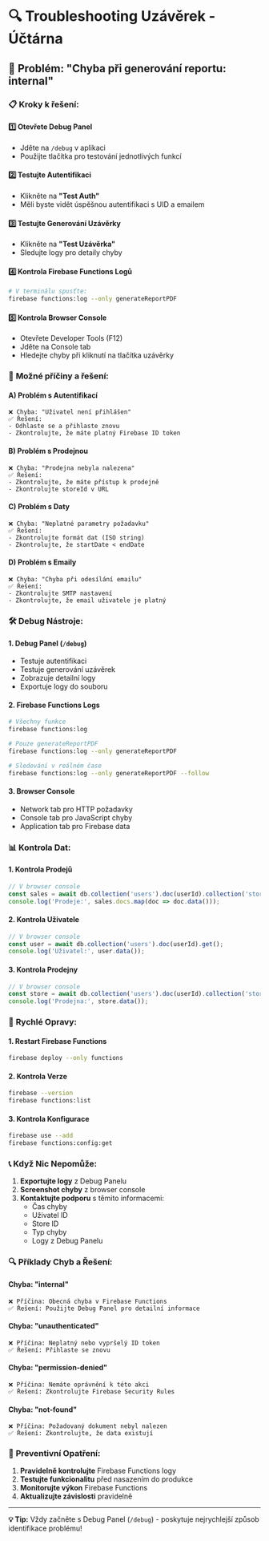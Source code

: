 # 🔍 Troubleshooting Uzávěrek - Účtárna

## 🚨 Problém: "Chyba při generování reportu: internal"

### 📋 **Kroky k řešení:**

#### 1️⃣ **Otevřete Debug Panel**
- Jděte na `/debug` v aplikaci
- Použijte tlačítka pro testování jednotlivých funkcí

#### 2️⃣ **Testujte Autentifikaci**
- Klikněte na **"Test Auth"**
- Měli byste vidět úspěšnou autentifikaci s UID a emailem

#### 3️⃣ **Testujte Generování Uzávěrky**
- Klikněte na **"Test Uzávěrka"**
- Sledujte logy pro detaily chyby

#### 4️⃣ **Kontrola Firebase Functions Logů**
```bash
# V terminálu spusťte:
firebase functions:log --only generateReportPDF
```

#### 5️⃣ **Kontrola Browser Console**
- Otevřete Developer Tools (F12)
- Jděte na Console tab
- Hledejte chyby při kliknutí na tlačítka uzávěrky

### 🔧 **Možné příčiny a řešení:**

#### **A) Problém s Autentifikací**
```
❌ Chyba: "Uživatel není přihlášen"
✅ Řešení: 
- Odhlaste se a přihlaste znovu
- Zkontrolujte, že máte platný Firebase ID token
```

#### **B) Problém s Prodejnou**
```
❌ Chyba: "Prodejna nebyla nalezena"
✅ Řešení:
- Zkontrolujte, že máte přístup k prodejně
- Zkontrolujte storeId v URL
```

#### **C) Problém s Daty**
```
❌ Chyba: "Neplatné parametry požadavku"
✅ Řešení:
- Zkontrolujte formát dat (ISO string)
- Zkontrolujte, že startDate < endDate
```

#### **D) Problém s Emaily**
```
❌ Chyba: "Chyba při odesílání emailu"
✅ Řešení:
- Zkontrolujte SMTP nastavení
- Zkontrolujte, že email uživatele je platný
```

### 🛠️ **Debug Nástroje:**

#### **1. Debug Panel (`/debug`)**
- Testuje autentifikaci
- Testuje generování uzávěrek
- Zobrazuje detailní logy
- Exportuje logy do souboru

#### **2. Firebase Functions Logs**
```bash
# Všechny funkce
firebase functions:log

# Pouze generateReportPDF
firebase functions:log --only generateReportPDF

# Sledování v reálném čase
firebase functions:log --only generateReportPDF --follow
```

#### **3. Browser Console**
- Network tab pro HTTP požadavky
- Console tab pro JavaScript chyby
- Application tab pro Firebase data

### 📊 **Kontrola Dat:**

#### **1. Kontrola Prodejů**
```javascript
// V browser console
const sales = await db.collection('users').doc(userId).collection('stores').doc(storeId).collection('sales').get();
console.log('Prodeje:', sales.docs.map(doc => doc.data()));
```

#### **2. Kontrola Uživatele**
```javascript
// V browser console
const user = await db.collection('users').doc(userId).get();
console.log('Uživatel:', user.data());
```

#### **3. Kontrola Prodejny**
```javascript
// V browser console
const store = await db.collection('users').doc(userId).collection('stores').doc(storeId).get();
console.log('Prodejna:', store.data());
```

### 🚀 **Rychlé Opravy:**

#### **1. Restart Firebase Functions**
```bash
firebase deploy --only functions
```

#### **2. Kontrola Verze**
```bash
firebase --version
firebase functions:list
```

#### **3. Kontrola Konfigurace**
```bash
firebase use --add
firebase functions:config:get
```

### 📞 **Když Nic Nepomůže:**

1. **Exportujte logy** z Debug Panelu
2. **Screenshot chyby** z browser console
3. **Kontaktujte podporu** s těmito informacemi:
   - Čas chyby
   - Uživatel ID
   - Store ID
   - Typ chyby
   - Logy z Debug Panelu

### 🔍 **Příklady Chyb a Řešení:**

#### **Chyba: "internal"**
```
❌ Příčina: Obecná chyba v Firebase Functions
✅ Řešení: Použijte Debug Panel pro detailní informace
```

#### **Chyba: "unauthenticated"**
```
❌ Příčina: Neplatný nebo vypršelý ID token
✅ Řešení: Přihlaste se znovu
```

#### **Chyba: "permission-denied"**
```
❌ Příčina: Nemáte oprávnění k této akci
✅ Řešení: Zkontrolujte Firebase Security Rules
```

#### **Chyba: "not-found"**
```
❌ Příčina: Požadovaný dokument nebyl nalezen
✅ Řešení: Zkontrolujte, že data existují
```

### 📝 **Preventivní Opatření:**

1. **Pravidelně kontrolujte** Firebase Functions logy
2. **Testujte funkcionalitu** před nasazením do produkce
3. **Monitorujte výkon** Firebase Functions
4. **Aktualizujte závislosti** pravidelně

---

**💡 Tip:** Vždy začněte s Debug Panel (`/debug`) - poskytuje nejrychlejší způsob identifikace problému!
